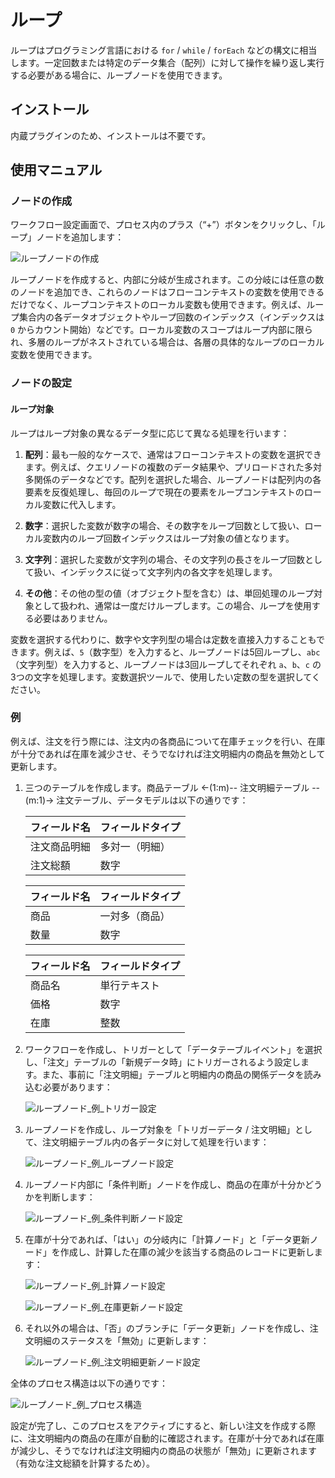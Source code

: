 # ループ

<PluginInfo name="workflow-loop" link="/handbook/workflow-loop"></PluginInfo>

ループはプログラミング言語における `for` / `while` / `forEach` などの構文に相当します。一定回数または特定のデータ集合（配列）に対して操作を繰り返し実行する必要がある場合に、ループノードを使用できます。

## インストール

内蔵プラグインのため、インストールは不要です。

## 使用マニュアル

### ノードの作成

ワークフロー設定画面で、プロセス内のプラス（“+”）ボタンをクリックし、「ループ」ノードを追加します：

![ループノードの作成](https://static-docs.nocobase.com/b3c8061a66bfff037f4b9509ab0aad75.png)

ループノードを作成すると、内部に分岐が生成されます。この分岐には任意の数のノードを追加でき、これらのノードはフローコンテキストの変数を使用できるだけでなく、ループコンテキストのローカル変数も使用できます。例えば、ループ集合内の各データオブジェクトやループ回数のインデックス（インデックスは `0` からカウント開始）などです。ローカル変数のスコープはループ内部に限られ、多層のループがネストされている場合は、各層の具体的なループのローカル変数を使用できます。

### ノードの設定

#### ループ対象

ループはループ対象の異なるデータ型に応じて異なる処理を行います：

1. **配列**：最も一般的なケースで、通常はフローコンテキストの変数を選択できます。例えば、クエリノードの複数のデータ結果や、プリロードされた多対多関係のデータなどです。配列を選択した場合、ループノードは配列内の各要素を反復処理し、毎回のループで現在の要素をループコンテキストのローカル変数に代入します。

2. **数字**：選択した変数が数字の場合、その数字をループ回数として扱い、ローカル変数内のループ回数インデックスはループ対象の値となります。

3. **文字列**：選択した変数が文字列の場合、その文字列の長さをループ回数として扱い、インデックスに従って文字列内の各文字を処理します。

4. **その他**：その他の型の値（オブジェクト型を含む）は、単回処理のループ対象として扱われ、通常は一度だけループします。この場合、ループを使用する必要はありません。

変数を選択する代わりに、数字や文字列型の場合は定数を直接入力することもできます。例えば、`5`（数字型）を入力すると、ループノードは5回ループし、`abc`（文字列型）を入力すると、ループノードは3回ループしてそれぞれ `a`、`b`、`c` の3つの文字を処理します。変数選択ツールで、使用したい定数の型を選択してください。

### 例

例えば、注文を行う際には、注文内の各商品について在庫チェックを行い、在庫が十分であれば在庫を減少させ、そうでなければ注文明細内の商品を無効として更新します。

1. 三つのテーブルを作成します。商品テーブル <-(1:m)-- 注文明細テーブル --(m:1)-> 注文テーブル、データモデルは以下の通りです：

    | フィールド名     | フィールドタイプ       |
    | ---------------- | ---------------------- |
    | 注文商品明細     | 多対一（明細）         |
    | 注文総額         | 数字                   |

    | フィールド名     | フィールドタイプ       |
    | ---------------- | ---------------------- |
    | 商品             | 一対多（商品）         |
    | 数量             | 数字                   |

    | フィールド名     | フィールドタイプ       |
    | ---------------- | ---------------------- |
    | 商品名           | 単行テキスト           |
    | 価格             | 数字                   |
    | 在庫             | 整数                   |

2. ワークフローを作成し、トリガーとして「データテーブルイベント」を選択し、「注文」テーブルの「新規データ時」にトリガーされるよう設定します。また、事前に「注文明細」テーブルと明細内の商品の関係データを読み込む必要があります：

    ![ループノード_例_トリガー設定](https://static-docs.nocobase.com/0086601c2fc0e17a64d046a4c86b49b7.png)

3. ループノードを作成し、ループ対象を「トリガーデータ / 注文明細」として、注文明細テーブル内の各データに対して処理を行います：

    ![ループノード_例_ループノード設定](https://static-docs.nocobase.com/2507becc32db5a9a0641c198605a20da.png)

4. ループノード内部に「条件判断」ノードを作成し、商品の在庫が十分かどうかを判断します：

    ![ループノード_例_条件判断ノード設定](https://static-docs.nocobase.com/a6d08d15786841e1a3512b38e4629852.png)

5. 在庫が十分であれば、「はい」の分岐内に「計算ノード」と「データ更新ノード」を作成し、計算した在庫の減少を該当する商品のレコードに更新します：

    ![ループノード_例_計算ノード設定](https://static-docs.nocobase.com/8df3604c71f8f8705b1552d3ebfe3b50.png)

    ![ループノード_例_在庫更新ノード設定](https://static-docs.nocobase.com/2d84baa9b3b01bd85fccda9eec992378.png)

6. それ以外の場合は、「否」のブランチに「データ更新」ノードを作成し、注文明細のステータスを「無効」に更新します：

    ![ループノード_例_注文明細更新ノード設定](https://static-docs.nocobase.com/4996613090c254c69a1d80f3b3a7fae2.png)

全体のプロセス構造は以下の通りです：

![ループノード_例_プロセス構造](https://static-docs.nocobase.com/6f59ef246c1f19976344a7624c4c4151.png)

設定が完了し、このプロセスをアクティブにすると、新しい注文を作成する際に、注文明細内の商品の在庫が自動的に確認されます。在庫が十分であれば在庫が減少し、そうでなければ注文明細内の商品の状態が「無効」に更新されます（有効な注文総額を計算するため）。


